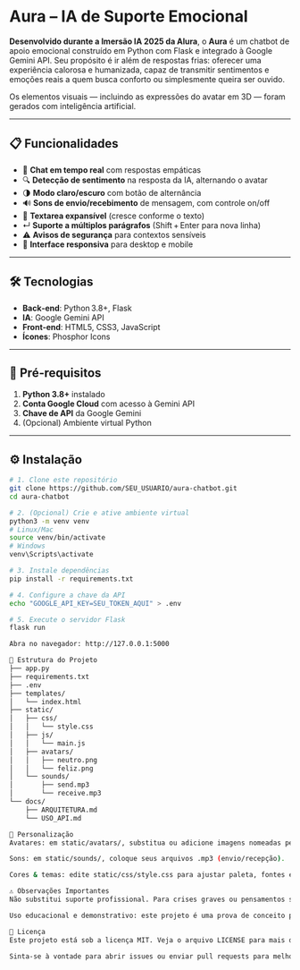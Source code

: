 # Aura – IA de Suporte Emocional

**Desenvolvido durante a Imersão IA 2025 da Alura**, o **Aura** é um chatbot de apoio emocional construído em Python com Flask e integrado à Google Gemini API. Seu propósito é ir além de respostas frias: oferecer uma experiência calorosa e humanizada, capaz de transmitir sentimentos e emoções reais a quem busca conforto ou simplesmente queira ser ouvido.  

Os elementos visuais — incluindo as expressões do avatar em 3D — foram gerados com inteligência artificial.

---

## 📋 Funcionalidades

- 💬 **Chat em tempo real** com respostas empáticas  
- 🔍 **Detecção de sentimento** na resposta da IA, alternando o avatar  
- 🌗 **Modo claro/escuro** com botão de alternância  
- 🔊 **Sons de envio/recebimento** de mensagem, com controle on/off  
- 🔄 **Textarea expansível** (cresce conforme o texto)  
- ↵ **Suporte a múltiplos parágrafos** (Shift + Enter para nova linha)  
- ⚠️ **Avisos de segurança** para contextos sensíveis  
- 📱 **Interface responsiva** para desktop e mobile

---
## 🛠 Tecnologias

- **Back‑end**: Python 3.8+, Flask  
- **IA**: Google Gemini API  
- **Front‑end**: HTML5, CSS3, JavaScript  
- **Ícones**: Phosphor Icons  

---

## 🚀 Pré‑requisitos

1. **Python 3.8+** instalado  
2. **Conta Google Cloud** com acesso à Gemini API  
3. **Chave de API** da Google Gemini  
4. (Opcional) Ambiente virtual Python

---

## ⚙️ Instalação

```bash
# 1. Clone este repositório
git clone https://github.com/SEU_USUARIO/aura-chatbot.git
cd aura-chatbot

# 2. (Opcional) Crie e ative ambiente virtual
python3 -m venv venv
# Linux/Mac
source venv/bin/activate
# Windows
venv\Scripts\activate

# 3. Instale dependências
pip install -r requirements.txt

# 4. Configure a chave da API
echo "GOOGLE_API_KEY=SEU_TOKEN_AQUI" > .env

# 5. Execute o servidor Flask
flask run

Abra no navegador: http://127.0.0.1:5000

📂 Estrutura do Projeto
├── app.py
├── requirements.txt
├── .env
├── templates/
│   └── index.html
├── static/
│   ├── css/
│   │   └── style.css
│   ├── js/
│   │   └── main.js
│   ├── avatars/
│   │   ├── neutro.png
│   │   └── feliz.png
│   └── sounds/
│       ├── send.mp3
│       └── receive.mp3
└── docs/
    ├── ARQUITETURA.md
    └── USO_API.md

🎨 Personalização
Avatares: em static/avatars/, substitua ou adicione imagens nomeadas pelos sentimentos (neutro.png, triste.png, etc.).

Sons: em static/sounds/, coloque seus arquivos .mp3 (envio/recepção).

Cores & temas: edite static/css/style.css para ajustar paleta, fontes e espaçamentos.

⚠️ Observações Importantes
Não substitui suporte profissional. Para crises graves ou pensamentos suicidas, procure ajuda especializada imediatamente.

Uso educacional e demonstrativo: este projeto é uma prova de conceito para a Imersão IA 2025.

📄 Licença
Este projeto está sob a licença MIT. Veja o arquivo LICENSE para mais detalhes.

Sinta-se à vontade para abrir issues ou enviar pull requests para melhorias!
